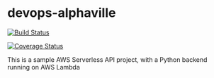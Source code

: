 # devops-alphaville

[![Build Status](https://travis-ci.com/gabrielprioli/devops-alphaville.svg?branch=master)](https://travis-ci.com/gabrielprioli/devops-alphaville)

[![Coverage Status](https://coveralls.io/repos/github/gabrielprioli/devops-alphaville/badge.svg?branch=master)](https://coveralls.io/github/gabrielprioli/devops-alphaville?branch=master)

This is a sample AWS Serverless API project, with a Python backend running on AWS Lambda
